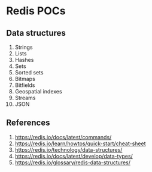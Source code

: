 # Redis POCs

## Data structures

1. Strings
1. Lists
1. Hashes
1. Sets
1. Sorted sets
1. Bitmaps
1. Bitfields
1. Geospatial indexes
1. Streams
1. JSON

## References

1. https://redis.io/docs/latest/commands/
1. https://redis.io/learn/howtos/quick-start/cheat-sheet
1. https://redis.io/technology/data-structures/
1. https://redis.io/docs/latest/develop/data-types/
1. https://redis.io/glossary/redis-data-structures/
